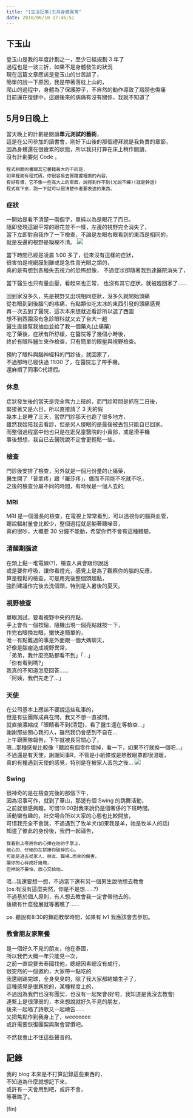 ```yaml
---
title: "[生活記事]五月身體異常"
date: 2018/06/10 17:46:51
---
```


## 下玉山
登玉山是我的年度計劃之一，至少已經規劃 3 年了  
過程也是一波三折，如果不是身體發生的狀況  
現在這篇文章應該是登玉山的甘苦談了，  
簡單的說一下原因，我是帶著落枕上山的，  
爬山的過程中，身體為了保護脖子，不自然的動作導致了肩膀也傷痛  
目前還在復健中，這跟後來的病痛有沒有關係，我就不知道了

## 5月9日晚上
當天晚上的計劃是閱讀**單元測試的藝術**，  
這是在公司參加的讀書會，剛好下山後的那個禮拜就是我負責的章節，  
因為身體還在很疲累的狀態，所以我只打算在床上稍作閱讀，  
沒有計劃要刻 Code 。

```
程式相關的書跟其它書籍最大的不同是，
如果裡面有程式碼，你很容易去實踐書裡面的內容，
有好有壞，它不像一些高大上的東西，說得到作不到(光說不練)(就是幹話)  
程式寫下來，跑一下就可以很清楚作者要表達的東西。
```

### 症狀
一開始是看不清楚一兩個字，單純以為是眼花了而已。  
隨即發現這跟平常的眼花並不一樣，左邊的視野完全消失了，  
當下立即對自我作了一下檢查，不論是左眼右眼看到的東西是相同的，  
就是左邊的視野是糢糊不清。
![](https://i.imgur.com/czkqPZE.jpg)

當下時間已經是凌晨 1:00 多了，從來沒有這樣的症狀，  
很害怕是視網膜剝離或是急性青光眼之類的，  
真的是有想到各種失去視力的恐怖想像，
不過症狀卻隨著我到達醫院消失了，

當下醫生也只有量血壓，看起來也正常，
也沒有其它症狀，就被趕回家了……

回到家沒多久，先是視野又出現相同症狀，沒多久就開始頭痛  
從右眼到到後腦勺的疼痛，有點類似吃太冰的東西引發的頭痛感覺  
再一次去到了醫院，這次本來想就近看診所以選了西園  
想不到西園沒有急診眼科就又去了台大一趟  
醫生直接幫我抽血並給了我一個藥丸(止痛藥)  
吃了藥後，症狀有所舒緩，在醫院等了幾個小時後，  
終於有眼科醫生來作檢查，只有簡單的眼壓與視野檢查。  

預約了眼科與腦神經科的門診後，就回家了，  
不過那時已經快過 11:00 了，在醫院忘了帶手機，  
還麻煩了同事C代請假。 

### 休息
症狀發生後的當天是完全無力上班的，而門診時間是抓在二日後，  
緊接著又是六日，所以直接請了 3 天的假  
幾本上是睡了三天，當然門診那天也跑了很多地方，  
雖然我姐陪我去看診，但是另人傻眼的是最後被丟包只能自已回家。  
而整個過程當中他也只是在逛兒童醫院的小賣部，或是滑手機  
事後想想，我自已去醫院說不定會更輕鬆一些。  

### 檢查
門診後安排了檢查，另外就是一個月份量的止痛藥，  
醫生開了「普拿疼」跟「羅莎疼」，備而不用能不吃就不吃，  
之後的檢查分屬不同的時間，有時候是一個人去的;  

### MRI
MRI 是一個漫長的檢查，在電視上常常看到，可以透視你的腦與血管，  
聽說輻射量會比較少，整個過程就是躺著聽噪音，  
真的很吵，大概要 30 分鐘不能動，希望你們不會有這種體驗。  

### 清醒期腦波
在頭上黏一堆電線(?)，檢查人員會跟你說話  
或是要你呼吸，讓你看燈光，感覺上是為了觀察你的腦的反應，  
算是輕鬆的檢查，可是用完後整個頭超黏，  
強烈建議作完後去洗個頭，特別是入暑後的夏天。  

### 視野檢查
單眼測試，要看視野中央的亮點，  
手上會有一個按鈕，隨機出現一個亮點就按一下，  
作完右眼換左眼，蠻快速簡單的，  
唯一有點難過的事是外面跟一個大媽聊天，  
好像是腦瘤造成視野異常，  
「弟弟，我什麼亮點都看不到」「…」  
「你有看到嗎?」  
我真的不知道怎麼回答……  
「阿姨，我們先走了…」  

### 天使
在公司基本上應該不要說這些私事的，  
但是有些團隊成員在問，我又不想一直被問，  
就直接濃縮成「眼睛看不到(清楚)，看了醫生還在等檢查…」  
謝謝那些關心我的人，雖然我仍會感到不自在…  
上午跟團隊報告，下午就被長官關心了，  
嗯…那種感覺比較像「聽說有個零件壞掉，看一下，如果不行就換一個吧…」  
不過還是有天使，謝謝同事R，不管是小紙條或是熱敷眼罩都很溫暖，  
真的有種遇到天使的感覺，特別是在被家人丟包之後…
![](https://i.imgur.com/MLNSfQS.jpg)

### Swing
很神奇的是在檢查完後的那個下午，  
因為沒事可作，就到了華山，那邊有個 Swing 的跳舞活動，  
之前就很感興趣，可惜19:00對我來說仍是個奢侈的下班時間。  
活動蠻有趣的，社交場合所以大家的心態也比較開放，  
可惜我完全不會跳，不過遇到了牧羊犬(如果我是羊，祂是牧羊人的話)  
知道了彼此的身份後，我們一起禱告，  

```
我看到上帝將你的心捧在祂的手掌上，  
細心的、仔細的在拼揍你破碎的心。  
可能是過去從家人、朋友、職場…而來的傷害，  
讓你的心碎成好幾塊，  
但神說不要怕，放心交給祂…
```
唔…我還要想一想，不過當下還有另一個男生說他想去教會  
(os:有沒有這麼突然，你是不是想……?)  
不過基於個人原則，有人想去教會我一定會帶他去的。  
後續有什麼發展就等著瞧了……  

ps. 聽說有8:30的舞蹈教學時間，如果有 lv1 我應該會去參加。

### 教會朋友家聚餐
是一個好久不見的朋友，他在泰國，  
所以我們大概一年只能見一次，  
之前一直說要去泰國找他，總總因素總沒有成行，  
很突然的一個邀約，大家帶一點吃的  
我還剛踢完球，全身臭臭的，除了我大家都結婚生子了，  
這種感覺是很尷尬的，某種程度上的，  
不過因為我們也沒有團契，也沒有一起聚會(好啦，我知道是我沒去教會)  
連繫上是很薄弱的，本來想說就好久不見的朋友，  
後來一起唱了詩歌又一起禱告……  
又把焦點作到我身上了，weeeeeee  
或許需要恢復團契與聚會習慣吧。

不然我會止不住這些聲音的。

## 記錄

我的 blog 本來是不打算記錄這些東西的，  
不知道為什麼就想記下來，  
或許有一天會用到吧，或許不會，  
等著瞧了。

(fin)